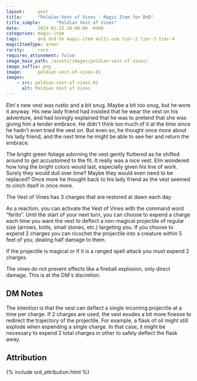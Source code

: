 ```yaml
---
layout:     post
title:      "Peldian Vest of Vines - Magic Item for DnD"
title_simple:      "Peldian Vest of Vines"
date:       2024-01-23 10:00:00 -0400
categories: magic-item
tags:       dnd dnd-5e magic-item multi-use tier-2 tier-3 tier-4
magicItemType: armor
rarity:     rare
requires_attunement: false
image_base_path: /assets/images/peldian-vest-of-vines/
image_suffix: png
image:      peldian-vest-of-vines-01
images:
    - src: peldian-vest-of-vines-01
      alt: Peldian Vest of Vines
---
```


<p class="read-aloud">
    Elm's new vest was rustic and a bit snug. Maybe a bit too snug, but he wore it anyway. His new lady friend had insisted that he wear the vest on his adventure, and had lovingly explained that he was to pretend that she was giving him a tender embrace. He didn't think too much of it at the time since he hadn't even tried the vest on. But even so, he thought once more about his lady friend, and the next time he might be able to see her and return the embrace.
</p>

<p class="read-aloud">
    The bright green foliage adorning the vest gently fluttered as he shifted around to get accustomed to the fit. It really was a nice vest. Elm wondered how long the bright colors would last, especially given his line of work. Surely they would dull over time? Maybe they would even need to be replaced? Once more he thought back to his lady friend as the vest seemed to cinch itself in once more.
</p>

The Vest of Vines has 3 charges that are restored at dawn each day.

As a reaction, you can activate the Vest of Vines with the command word “ferito”. Until the start of your next turn, you can choose to expend a charge each time you want the vest to deflect a non-magical projectile of regular size (arrows, bolts, small stones, etc.) targeting you. If you choose to expend 2 charges you can ricochet the projectile into a creature within 5 feet of you, dealing half damage to them.

If the projectile is magical or if it is a ranged spell attack you must expend 2 charges.

The vines do not prevent effects like a fireball explosion, only direct damage. This is at the DM's discretion.


## DM Notes

The intention is that the vest can deflect a single incoming projectile at a time per charge. If 2 charges are used, the vest exudes a bit more finesse to redirect the trajectory of the projectile. For example, a flask of oil might still explode when expending a single charge. In that case, it might be necessary to expend 2 total charges in other to safely deflect the flask away.


## Attribution

{% include srd_attribution.html %}
